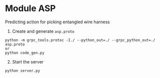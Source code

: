 # Module ASP

Predicting action for picking entangled wire harness

1. Create and generate `asp.proto`
```
python -m grpc_tools.protoc -I./ --python_out=./ --grpc_python_out=./ asp.proto
or
python code_gen.py
```

2. Start the server 

```
python server.py 
```